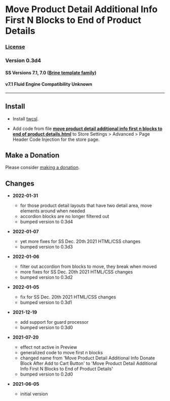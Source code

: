 # Move Product Detail Additional Info First N Blocks to End of Product Details

### [License][99]

### Version 0.3d4

#### SS Versions 7.1, 7.0 ([Brine template family][1])

#### v7.1 Fluid Engine Compatibility Unknown

---

## Install

* Install
  [twcsl](https://github.com/tomsWebConsulting/twcsl#install-options).
  
* Add code from file
  **[move product detail additional info first n blocks to end of product details.html](move%20product%20detail%20additional%20info%20first%20n%20blocks%20to%20end%20of%20product%20details.html#L1)**
  to Store Settings > Advanced > Page Header Code Injection for the store page.

## Make a Donation

Please consider
[making a donation](https://github.com/tomsWebConsulting/twcsl#make-a-donation).

## Changes

* **2022-01-31**

  * for those product detail layouts that have two detail area, move elements
    around when needed
  * accordion blocks are no longer filtered out
  * bumped version to 0.3d4
  
* **2022-01-07**

  * yet more fixes for SS Dec. 20th 2021 HTML/CSS changes
  * bumped version to 0.3d3
  
* **2022-01-06**

  * filter out accordion from blocks to move, they break when moved
  * more fixes for SS Dec. 20th 2021 HTML/CSS changes
  * bumped version to 0.3d2
  
* **2022-01-05**

  * fix for SS Dec. 20th 2021 HTML/CSS changes
  * bumped version to 0.3d1
  
* **2021-12-19**

  * add support for guard processor
  * bumped version to 0.3d0
  
* **2021-07-20**

  * effect not active in Preview
  * generalized code to move first n blocks
  * changed name from 'Move Product Detail Additional Info Donate Block After
    Add to Cart Button' to 'Move Product Detail Additional Info First N Blocks
    to End of Product Details'
  * bumped version to 0.2d0
  
* **2021-06-05**

  * initial version

[1]: https://support.squarespace.com/hc/en-us/articles/212512738-Brine-template-family
[99]: https://github.com/tomsWebConsulting/twcsl/blob/main/LICENSE.txt#L1
